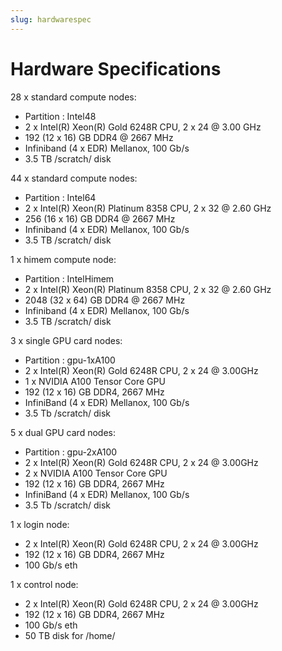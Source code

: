 ```yaml
---
slug: hardwarespec
---
```


# Hardware Specifications

28 x standard compute nodes:
- Partition : Intel48
- 2 x Intel(R) Xeon(R) Gold 6248R CPU, 2 x 24 @ 3.00 GHz
- 192 (12 x 16) GB DDR4 @ 2667 MHz
- Infiniband (4 x EDR) Mellanox, 100 Gb/s
- 3.5 TB /scratch/ disk

44 x standard compute nodes:
- Partition : Intel64
- 2 x Intel(R) Xeon(R) Platinum 8358 CPU, 2 x 32 @ 2.60 GHz
- 256 (16 x 16) GB DDR4 @ 2667 MHz
- Infiniband (4 x EDR) Mellanox, 100 Gb/s
- 3.5 TB /scratch/ disk

1 x himem compute node:
- Partition : IntelHimem
- 2 x Intel(R) Xeon(R) Platinum 8358 CPU, 2 x 32 @ 2.60 GHz
- 2048 (32 x 64) GB DDR4 @ 2667 MHz
- Infiniband (4 x EDR) Mellanox, 100 Gb/s
- 3.5 TB /scratch/ disk

3 x single GPU card nodes:
- Partition : gpu-1xA100
- 2 x Intel(R) Xeon(R) Gold 6248R CPU, 2 x 24 @ 3.00GHz
- 1 x NVIDIA A100 Tensor Core GPU
- 192 (12 x 16) GB DDR4, 2667 MHz
- InfiniBand (4 x EDR) Mellanox, 100 Gb/s
- 3.5 Tb /scratch/ disk

5 x dual GPU card nodes:
- Partition : gpu-2xA100
- 2 x  Intel(R) Xeon(R) Gold 6248R CPU, 2 x 24 @ 3.00GHz
- 2 x  NVIDIA A100 Tensor Core GPU
- 192 (12 x 16) GB DDR4, 2667 MHz
- InfiniBand (4 x EDR) Mellanox, 100 Gb/s
- 3.5 Tb /scratch/ disk

1 x login node:
- 2 x Intel(R) Xeon(R) Gold 6248R CPU, 2 x 24 @ 3.00GHz
- 192 (12 x 16) GB DDR4, 2667 MHz
- 100 Gb/s eth

1 x control node:
- 2 x Intel(R) Xeon(R) Gold 6248R CPU, 2 x 24 @ 3.00GHz
- 192 (12 x 16) GB DDR4, 2667 MHz
- 100 Gb/s eth
- 50 TB disk for /home/
